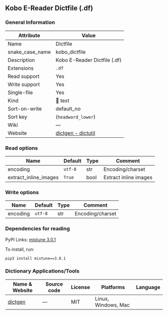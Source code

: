 Kobo E-Reader Dictfile (.df)
----------------------------

### General Information

| Attribute       | Value                                                                       |
|-----------------|-----------------------------------------------------------------------------|
| Name            | Dictfile                                                                    |
| snake_case_name | kobo_dictfile                                                               |
| Description     | Kobo E-Reader Dictfile (.df)                                                |
| Extensions      | `.df`                                                                       |
| Read support    | Yes                                                                         |
| Write support   | Yes                                                                         |
| Single-file     | Yes                                                                         |
| Kind            | 📝 text                                                                     |
| Sort-on-write   | default_no                                                                  |
| Sort key        | \(`headword_lower`\)                                                        |
| Wiki            | ―                                                                           |
| Website         | [dictgen - dictutil](https://pgaskin.net/dictutil/dictgen/#dictfile-format) |

### Read options

| Name                  | Default | Type | Comment               |
|-----------------------|---------|------|-----------------------|
| encoding              | `utf-8` | str  | Encoding/charset      |
| extract_inline_images | `True`  | bool | Extract inline images |

### Write options

| Name     | Default | Type | Comment          |
|----------|---------|------|------------------|
| encoding | `utf-8` | str  | Encoding/charset |

### Dependencies for reading

PyPI Links: [mistune 3.0.1](https://pypi.org/project/mistune/3.0.1)

To install, run:

```sh
pip3 install mistune==3.0.1
```

### Dictionary Applications/Tools

| Name & Website                                   | Source code | License | Platforms           | Language |
|--------------------------------------------------|-------------|---------|---------------------|----------|
| [dictgen](https://pgaskin.net/dictutil/dictgen/) | ―           | MIT     | Linux, Windows, Mac |          |
